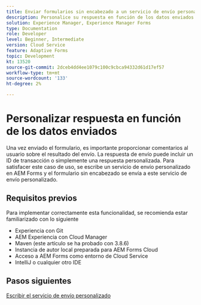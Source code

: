 ```yaml
---
title: Enviar formularios sin encabezado a un servicio de envío personalizado
description: Personalice su respuesta en función de los datos enviados
solution: Experience Manager, Experience Manager Forms
type: Documentation
role: Developer
level: Beginner, Intermediate
version: Cloud Service
feature: Adaptive Forms
topic: Development
kt: 13520
source-git-commit: 2dceb4dd4ee1079c100c9cbca94332d61d17ef57
workflow-type: tm+mt
source-wordcount: '133'
ht-degree: 2%

---
```



# Personalizar respuesta en función de los datos enviados

Una vez enviado el formulario, es importante proporcionar comentarios al usuario sobre el resultado del envío. La respuesta de envío puede incluir un ID de transacción o simplemente una respuesta personalizada. Para satisfacer este caso de uso, se escribe un servicio de envío personalizado en AEM Forms y el formulario sin encabezado se envía a este servicio de envío personalizado.

## Requisitos previos

Para implementar correctamente esta funcionalidad, se recomienda estar familiarizado con lo siguiente

* Experiencia con Git
* AEM Experiencia con Cloud Manager
* Maven (este artículo se ha probado con 3.8.6)
* Instancia de autor local preparada para AEM Forms Cloud
* Acceso a AEM Forms como entorno de Cloud Service
* IntelliJ o cualquier otro IDE


## Pasos siguientes

[Escribir el servicio de envío personalizado](./custom-submit-service.md)